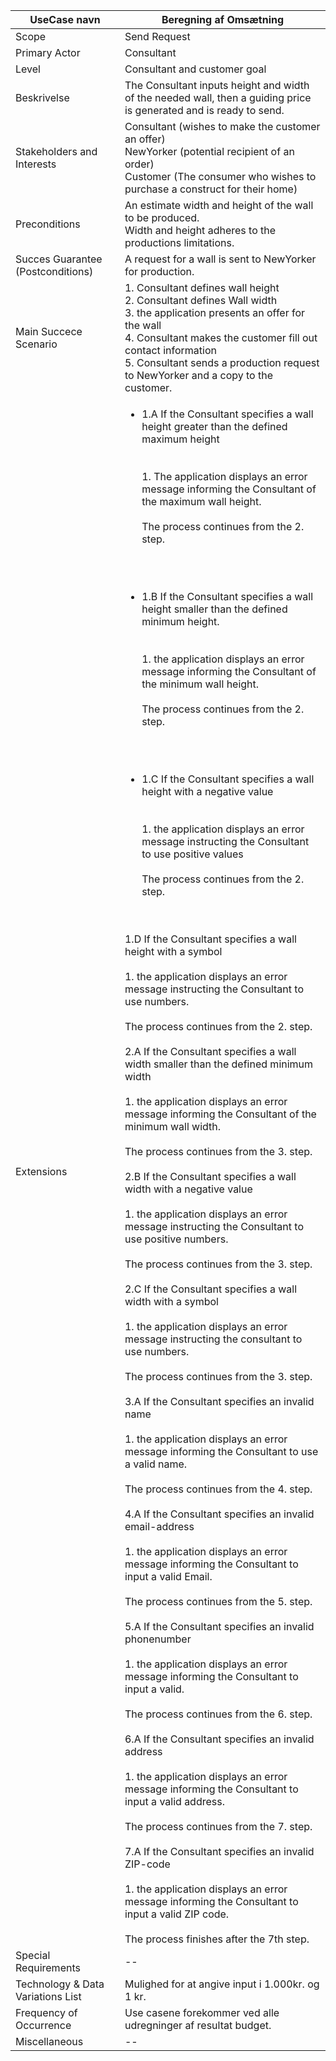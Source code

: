 
UseCase navn | Beregning af Omsætning | 
-------------| -------------------------------| 
Scope        | Send Request
Primary Actor| Consultant
Level        | Consultant and customer goal
Beskrivelse  | The Consultant inputs height and width of the needed wall, then a guiding price is generated and is ready to send.
Stakeholders and Interests | Consultant (wishes to make the customer an offer)<br>NewYorker (potential recipient of an order)<br>Customer (The consumer who wishes to purchase a construct for their home)
Preconditions | An estimate width and height of the wall to be produced. <br> Width and height adheres to the productions limitations.
Succes Guarantee<br>(Postconditions) | A request for a wall is sent to NewYorker for production.
Main Succece Scenario |  1. Consultant defines wall height<br> 2. Consultant defines Wall width <br> 3. the application presents an offer for the wall<br> 4. Consultant makes the customer fill out contact information <br> 5. Consultant sends a production request to NewYorker and a copy to the customer.
Extensions | <ul><li>1.A If the Consultant specifies a wall height greater than the defined maximum height</li><br><br> 1. The application displays an error message informing the Consultant of the maximum wall height.<br><br> The process continues from the 2. step.</ul><br><br><ul><li> 1.B If the Consultant specifies a wall height smaller than the defined minimum height.</li><br><br> 1. the application displays an error message informing the Consultant of the minimum wall height.<br><br> The process continues from the 2. step.</ul><br><br><ul><li> 1.C If the Consultant specifies a wall height with a negative value </li><br><br> 1. the application displays an error message instructing the Consultant to use positive values <br><br> The process continues from the 2. step.</ul><br><br> 1.D If the Consultant specifies a wall height with a symbol<br><br> 1. the application displays an error message instructing the Consultant to use numbers.<br><br> The process continues from the 2. step.<br><br>2.A If the Consultant specifies a wall width smaller than the defined minimum width<br><br> 1. the application displays an error message informing the Consultant of the minimum wall width.<br><br> The process continues from the 3. step.<br><br>2.B If the Consultant specifies a wall width with a negative value<br><br> 1. the application displays an error message instructing the Consultant to use positive numbers.<br><br> The process continues from the 3. step.<br><br>2.C If the Consultant specifies a wall width with a symbol<br><br> 1. the application displays an error message instructing the consultant to use numbers.<br><br> The process continues from the 3. step.<br><br> 3.A If the Consultant specifies an invalid name<br><br> 1. the application displays an error message informing the Consultant to use a valid name.<br><br> The process continues from the 4. step.<br><br> 4.A If the Consultant specifies an invalid email-address<br><br> 1. the application displays an error message informing the Consultant to input a valid Email.<br><br> The process continues from the 5. step.<br><br> 5.A If the Consultant specifies an invalid phonenumber<br><br> 1. the application displays an error message informing the Consultant to input a valid.<br><br> The process continues from the 6. step.<br><br> 6.A If the Consultant specifies an invalid address<br><br> 1. the application displays an error message informing the Consultant to input a valid address.<br><br> The process continues from the 7. step.<br><br> 7.A If the Consultant specifies an invalid ZIP-code<br><br>1. the application displays an error message informing the Consultant to input a valid ZIP code.<br><br> The process finishes after the 7th step.
Special Requirements | --
Technology & Data Variations List | Mulighed for at angive input i 1.000kr. og 1 kr.
Frequency of Occurrence | Use casene forekommer ved alle udregninger af resultat budget.
Miscellaneous | -- 

